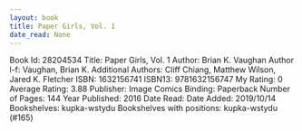 ```yaml
---
layout: book
title: Paper Girls, Vol. 1
date_read: None
---
```


Book Id: 28204534
Title: Paper Girls, Vol. 1
Author: Brian K. Vaughan
Author l-f: Vaughan, Brian K.
Additional Authors: Cliff Chiang, Matthew Wilson, Jared K. Fletcher
ISBN: 1632156741
ISBN13: 9781632156747
My Rating: 0
Average Rating: 3.88
Publisher: Image Comics
Binding: Paperback
Number of Pages: 144
Year Published: 2016
Date Read: 
Date Added: 2019/10/14
Bookshelves: kupka-wstydu
Bookshelves with positions: kupka-wstydu (#165)

